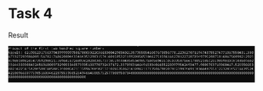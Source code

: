 Task 4
====================

Result

![](https://github.com/DzmitrySiarheyeu/Epam/blob/main/First-chapter-of-the-cours/Cycles/Task-4/img/1.PNG)

